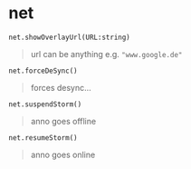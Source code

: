 # net
```net.showOverlayUrl(URL:string)```
>url can be anything e.g. ```"www.google.de"```

```net.forceDeSync()```
>forces desync...

```net.suspendStorm()```
>anno goes offline

```net.resumeStorm()```
>anno goes online